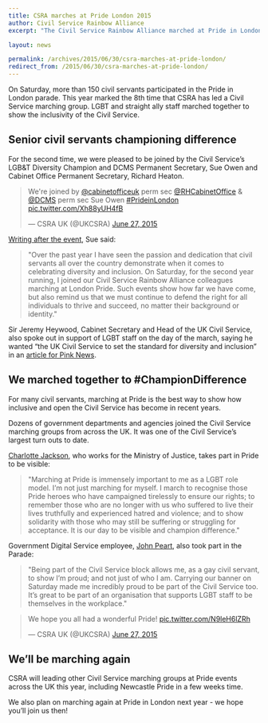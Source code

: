 ```yaml
---
title: CSRA marches at Pride London 2015
author: Civil Service Rainbow Alliance
excerpt: "The Civil Service Rainbow Alliance marched at Pride in London once again this year."

layout: news

permalink: /archives/2015/06/30/csra-marches-at-pride-london/
redirect_from: /2015/06/30/csra-marches-at-pride-london/
---
```


On Saturday, more than 150 civil servants participated in the Pride in London parade. This year marked the 8th time that CSRA has led a Civil Service marching group. LGBT and straight ally staff marched together to show the inclusivity of the Civil Service.

<h2>Senior civil servants championing difference</h2>

For the second time, we were pleased to be joined by the Civil Service’s LGB&amp;T Diversity Champion and DCMS Permanent Secretary, Sue Owen and Cabinet Office Permanent Secretary, Richard Heaton.

<blockquote class="twitter-tweet" lang="en">
<p dir="ltr" lang="en">We're joined by <a href="https://twitter.com/cabinetofficeuk">@cabinetofficeuk</a> perm sec <a href="https://twitter.com/RHCabinetOffice">@RHCabinetOffice</a> &amp; <a href="https://twitter.com/DCMS">@DCMS</a> perm sec Sue Owen <a href="https://twitter.com/hashtag/PrideinLondon?src=hash">#PrideinLondon</a> <a href="http://t.co/Xh88yUH4fB">pic.twitter.com/Xh88yUH4fB</a></p>
— CSRA UK (@UKCSRA) <a href="https://twitter.com/UKCSRA/status/614814160426246144">June 27, 2015</a></blockquote>

<a href="https://civilservice.blog.gov.uk/2015/06/29/new-diversity-champions-for-the-civil-service/">Writing after the event</a>, Sue said:

> "Over the past year I have seen the passion and dedication that civil servants all over the country demonstrate when it comes to celebrating diversity and inclusion. On Saturday, for the second year running, I joined our Civil Service Rainbow Alliance colleagues marching at London Pride. Such events show how far we have come, but also remind us that we must continue to defend the right for all individuals to thrive and succeed, no matter their background or identity."

Sir Jeremy Heywood, Cabinet Secretary and Head of the UK Civil Service, also spoke out in support of LGBT staff on the day of the march, saying he wanted “the UK Civil Service to set the standard for diversity and inclusion” in an <a href="https://www.pinknews.co.uk/2015/06/27/sir-jeremy-heywood/">article for Pink News</a>.

<h2>We marched together to #ChampionDifference</h2>

For many civil servants, marching at Pride is the best way to show how inclusive and open the Civil Service has become in recent years.

Dozens of government departments and agencies joined the Civil Service marching groups from across the UK. It was one of the Civil Service’s largest turn outs to date.

<a href="https://twitter.com/vintagegaylady" target="_blank">Charlotte Jackson</a>, who works for the Ministry of Justice, takes part in Pride to be visible:

> "Marching at Pride is immensely important to me as a LGBT role model. I’m not just marching for myself. I march to recognise those Pride heroes who have campaigned tirelessly to ensure our rights; to remember those who are no longer with us who suffered to live their lives truthfully and experienced hatred and violence; and to show solidarity with those who may still be suffering or struggling for acceptance. It is our day to be visible and champion difference."

Government Digital Service employee, <a href="https://twitter.com/johnpeart" target="_blank">John Peart</a>, also took part in the Parade:

> "Being part of the Civil Service block allows me, as a gay civil servant, to show I’m proud; and not just of who I am. Carrying our banner on Saturday made me incredibly proud to be part of the Civil Service too. It’s great to be part of an organisation that supports LGBT staff to be themselves in the workplace."

<blockquote class="twitter-tweet" lang="en">
<p dir="ltr" lang="en">We hope you all had a wonderful Pride! <a href="http://t.co/N9leH6lZRh">pic.twitter.com/N9leH6lZRh</a></p>
— CSRA UK (@UKCSRA) <a href="https://twitter.com/UKCSRA/status/614931505635307520">June 27, 2015</a></blockquote>

<h2>We’ll be marching again</h2>

CSRA will leading other Civil Service marching groups at Pride events across the UK this year, including Newcastle Pride in a few weeks time.

We also plan on marching again at Pride in London next year - we hope you’ll join us then!

<script src="//platform.twitter.com/widgets.js" async="" charset="utf-8"></script>